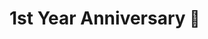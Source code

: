 #                                  1st Year Anniversary <span style='font-size:25px;'>&#128150;</span>
